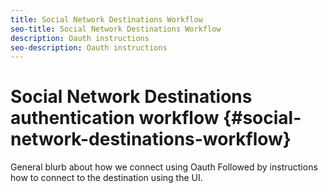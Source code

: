 ```yaml
---
title: Social Network Destinations Workflow
seo-title: Social Network Destinations Workflow
description: Oauth instructions
seo-description: Oauth instructions
---
```


# Social Network Destinations authentication workflow {#social-network-destinations-workflow}

General blurb about how we connect using Oauth
Followed by instructions how to connect to the destination using the UI. 